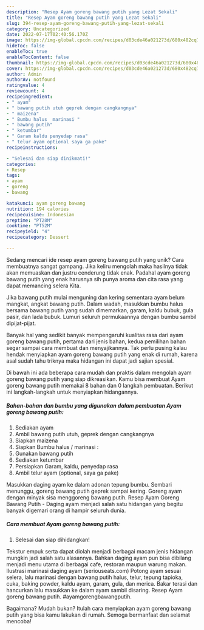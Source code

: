 ```yaml
---
description: "Resep Ayam goreng bawang putih yang Lezat Sekali"
title: "Resep Ayam goreng bawang putih yang Lezat Sekali"
slug: 394-resep-ayam-goreng-bawang-putih-yang-lezat-sekali
category: Uncategorized
date: 2022-07-17T02:40:56.170Z
image: https://img-global.cpcdn.com/recipes/d03cde46a021273d/680x482cq70/ayam-goreng-bawang-putih-foto-resep-utama.jpg
hideToc: false
enableToc: true
enableTocContent: false
thumbnail: https://img-global.cpcdn.com/recipes/d03cde46a021273d/680x482cq70/ayam-goreng-bawang-putih-foto-resep-utama.jpg
cover: https://img-global.cpcdn.com/recipes/d03cde46a021273d/680x482cq70/ayam-goreng-bawang-putih-foto-resep-utama.jpg
author: Admin
authorAv: notfound
ratingvalue: 4
reviewcount: 4
recipeingredient:
- " ayam"
- " bawang putih utuh geprek dengan cangkangnya"
- " maizena"
- " Bumbu halus  marinasi "
- " bawang putih"
- " ketumbar"
- " Garam kaldu penyedap rasa"
- " telur ayam optional saya ga pake"
recipeinstructions:

- "Selesai dan siap dinikmati!"
categories:
- Resep
tags:
- ayam
- goreng
- bawang

katakunci: ayam goreng bawang 
nutrition: 194 calories
recipecuisine: Indonesian
preptime: "PT28M"
cooktime: "PT52M"
recipeyield: "4"
recipecategory: Dessert

---
```





Sedang mencari ide resep ayam goreng bawang putih yang unik? Cara membuatnya sangat gampang. Jika keliru mengolah maka hasilnya tidak akan memuaskan dan justru cenderung tidak enak. Padahal ayam goreng bawang putih yang enak harusnya sih punya aroma dan cita rasa yang dapat memancing selera Kita.





Jika bawang putih mulai menguning dan kering sementara ayam belum mangkat, angkat bawang putih. Dalam wadah, masukkan bumbu halus bersama bawang putih yang sudah dimemarkan, garam, kaldu bubuk, gula pasir, dan lada bubuk. Lumuri seluruh permukaannya dengan bumbu sambil dipijat-pijat.

Banyak hal yang sedikit banyak mempengaruhi kualitas rasa dari ayam goreng bawang putih, pertama dari jenis bahan, kedua pemilihan bahan segar sampai cara membuat dan menyajikannya. Tak perlu pusing kalau hendak menyiapkan ayam goreng bawang putih yang enak di rumah, karena asal sudah tahu triknya maka hidangan ini dapat jadi sajian spesial.






Di bawah ini ada beberapa cara mudah dan praktis dalam mengolah ayam goreng bawang putih yang siap dikreasikan. Kamu bisa membuat Ayam goreng bawang putih memakai 8 bahan dan 0 langkah pembuatan. Berikut ini langkah-langkah untuk menyiapkan hidangannya.

<!--inarticleads1-->

##### Bahan-bahan dan bumbu yang digunakan dalam pembuatan Ayam goreng bawang putih:

1. Sediakan  ayam
1. Ambil  bawang putih utuh, geprek dengan cangkangnya
1. Siapkan  maizena
1. Siapkan  Bumbu halus / marinasi :
1. Gunakan  bawang putih
1. Sediakan  ketumbar
1. Persiapkan  Garam, kaldu, penyedap rasa
1. Ambil  telur ayam (optional, saya ga pake)


Masukkan daging ayam ke dalam adonan tepung bumbu. Sembari menunggu, goreng bawang putih geprek sampai kering. Goreng ayam dengan minyak sisa menggoreng bawang putih. Resep Ayam Goreng Bawang Putih - Daging ayam menjadi salah satu hidangan yang begitu banyak digemari orang di hampir seluruh dunia. 

<!--inarticleads2-->

##### Cara membuat Ayam goreng bawang putih:


1. Selesai dan siap dihidangkan!

Tekstur empuk serta dapat diolah menjadi berbagai macam jenis hidangan mungkin jadi salah satu alasannya. Bahkan daging ayam pun bisa dibilang menjadi menu utama di berbagai cafe, restoran maupun warung makan. Ilustrasi marinasi daging ayam (seriouseats.com) Potong ayam sesuai selera, lalu marinasi dengan bawang putih halus, telur, tepung tapioka, cuka, baking powder, kaldu ayam, garam, gula, dan merica. Bakar terasi dan hancurkan lalu masukkan ke dalam ayam sambil disaring. Resep Ayam goreng bawang putih. #ayamgorengbawangputih. 

Bagaimana? Mudah bukan? Itulah cara menyiapkan ayam goreng bawang putih yang bisa kamu lakukan di rumah. Semoga bermanfaat dan selamat mencoba!
